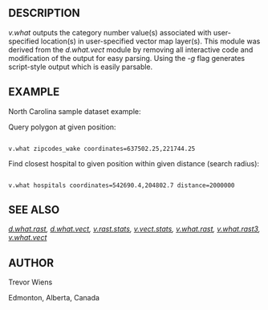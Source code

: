 
## DESCRIPTION

*v.what* outputs the category number value(s) associated with
user-specified location(s) in user-specified vector map layer(s).
This module was derived from the *d.what.vect* module by
removing all interactive code and modification of the output for
easy parsing. Using the *-g* flag generates script-style
output which is easily parsable.

## EXAMPLE

North Carolina sample dataset example:

Query polygon at given position:

```

v.what zipcodes_wake coordinates=637502.25,221744.25

```

Find closest hospital to given position within given distance (search radius):

```

v.what hospitals coordinates=542690.4,204802.7 distance=2000000

```

## SEE ALSO

*[d.what.rast](d.what.rast.html),
[d.what.vect](d.what.vect.html),
[v.rast.stats](v.rast.stats.html),
[v.vect.stats](v.vect.stats.html),
[v.what.rast](v.what.rast.html),
[v.what.rast3](v.what.rast3.html),
[v.what.vect](v.what.vect.html)*

## AUTHOR

Trevor Wiens

Edmonton, Alberta, Canada
